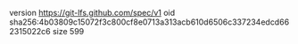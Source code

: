 version https://git-lfs.github.com/spec/v1
oid sha256:4b03809c15072f3c800cf8e0713a313acb610d6506c337234edcd662315022c6
size 599
